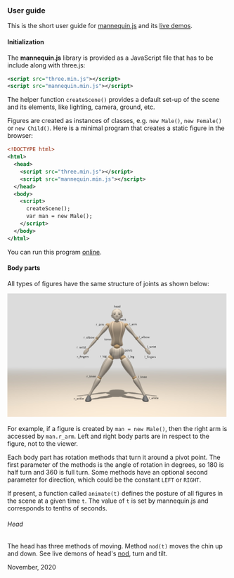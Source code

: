 ### User guide

This is the short user guide for [mannequin.js](../index.md) and its [live demos](../demos).

#### Initialization

The **mannequin.js** library is provided as a JavaScript file that has to
be include along with three.js:

``` xml
<script src="three.min.js"></script>
<script src="mannequin.min.js"></script>
```

The helper function `createScene()` provides a default set-up of the scene
and its elements, like lighting, camera, ground, etc. 

Figures are created as instances of classes, e.g. `new Male()`, `new Female()` or
`new Child()`. Here is a minimal program that creates a static figure in the browser:

``` xml
<!DOCTYPE html>
<html>
  <head>
    <script src="three.min.js"></script>
    <script src="mannequin.min.js"></script>
  </head>
  <body>
    <script>
      createScene();
      var man = new Male();
    </script>
  </body>
</html>
```

You can run this program [online](example-minimal.html). 

#### Body parts

All types of figures have the same structure of joints as shown below:

[<img src="snapshots/body-parts.jpg" width="500">](snapshots/body-parts.jpg)

For example, if a figure is created by `man = new Male()`, then the right
arm is accessed by `man.r_arm`. Left and right body parts are in respect
to the figure, not to the viewer.

Each body part has rotation methods that turn it around a pivot point.
The first parameter of the methods is the angle of rotation in degrees,
so 180 is half turn and 360 is full turn. Some methods have an optional
second parameter for direction, which could be the constant `LEFT` or
`RIGHT`.

If present, a function called `animate(t)` defines the posture of all
figures in the scene at a given time `t`. The value of `t` is set by
mannequin.js and corresponds to tenths of seconds.

###### Head

The head has three methods of moving. Method `nod(t)` moves the chin up and down.
See live demons of head's [nod](example-head-nod.html), turn and tilt.


November, 2020
